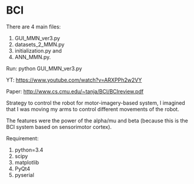 # BCI

There are 4 main files: 
1. GUI_MMN_ver3.py
2. datasets_2_MMN.py
3. initialization.py and
4. ANN_MMN.py.

Run:
python GUI_MMN_ver3.py

YT: https://www.youtube.com/watch?v=ARXPPh2w2VY

Paper: http://www.cs.cmu.edu/~tanja/BCI/BCIreview.pdf

Strategy to control the robot for motor-imagery-based system, I imagined that I was moving my arms to control different movements of the robot. 

The features were the power of the alpha/mu and beta (because this is the BCI system based on sensorimotor cortex).
 
Requirement:
  1. python=3.4
  2. scipy
  3. matplotlib
  4. PyQt4
  5. pyserial
